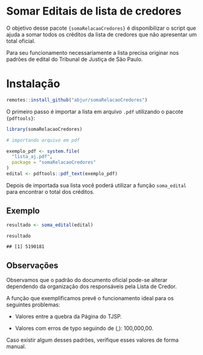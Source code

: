 
# Somar Editais de lista de credores

O objetivo desse pacote `{somaRelacaoCredores}` é disponibilizar o
script que ajuda a somar todos os créditos da lista de credores que não
apresentar um total oficial.

Para seu funcionamento necessariamente a lista precisa originar nos
padrões de edital do Tribunal de Justiça de São Paulo.

# Instalação

``` r
remotes::install_github("abjur/somaRelacaoCredores")
```

O primeiro passo é importar a lista em arquivo `.pdf` utilizando o
pacote `{pdftools}`:

``` r
library(somaRelacaoCredores)

# importando arquivo em pdf

exemplo_pdf <- system.file(
  "lista_aj.pdf", 
  package = "somaRelacaoCredores"
)
edital <- pdftools::pdf_text(exemplo_pdf)
```

Depois de importada sua lista você poderá utilizar a função
`soma_edital` para encontrar o total dos créditos.

## Exemplo

``` r
resultado <- soma_edital(edital)

resultado
```

    ## [1] 5190181

## Observações

Observamos que o padrão do documento oficial pode-se alterar dependendo
da organização dos responsáveis pela Lista de Credor.

A função que exemplificamos prevê o funcionamento ideal para os
seguintes problemas:

  - Valores entre a quebra da Página do TJSP.

  - Valores com erros de typo seguindo de (,): 100,000,00.

Caso existir algum desses padrões, verifique esses valores de forma
manual.
